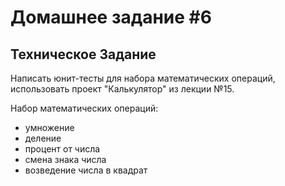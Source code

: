 # Домашнее задание #6

## Техническое Задание

Написать юнит-тесты для набора математических операций, использовать проект "Калькулятор" из лекции №15.

Набор математических операций:

- умножение
- деление
- процент от числа
- смена знака числа
- возведение числа в квадрат
